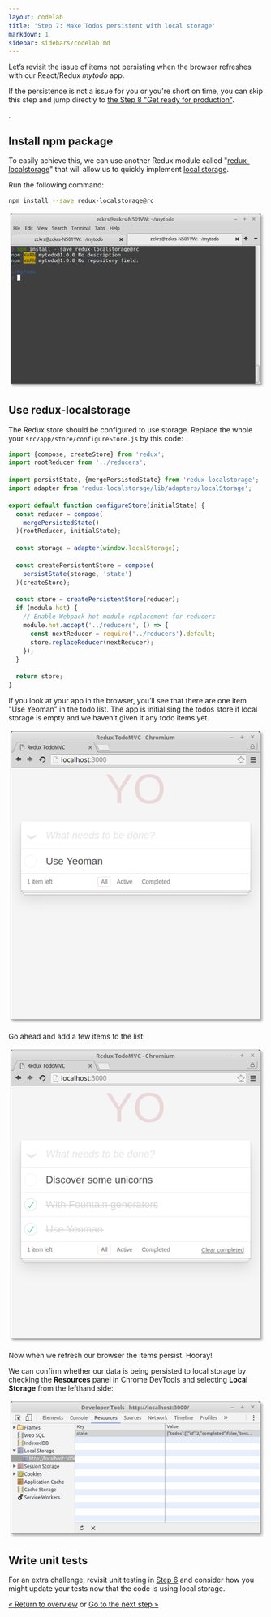 ```yaml
---
layout: codelab
title: 'Step 7: Make Todos persistent with local storage'
markdown: 1
sidebar: sidebars/codelab.md
---
```


Let’s revisit the issue of items not persisting when the browser refreshes with our React/Redux *mytodo* app.

<div class="note tip">
  <p>If the persistence is not a issue for you or you're short on time, you can skip this step and jump directly to <a href="keep-going.html">the Step 8 "Get ready for production"</a>.</p>.
</div>

## Install npm package

To easily achieve this, we can use another Redux module called "[redux-localstorage](https://github.com/elgerlambert/redux-localstorage/tree/1.0-breaking-changes)" that will allow us to quickly implement [local storage](http://diveintohtml5.info/storage.html).

Run the following command:

```sh
npm install --save redux-localstorage@rc
```

![](/assets/img/codelab/07_install_localstorage.png)

## Use redux-localstorage

The Redux store should be configured to use storage. Replace the whole your `src/app/store/configureStore.js` by this code:

```js
import {compose, createStore} from 'redux';
import rootReducer from '../reducers';

import persistState, {mergePersistedState} from 'redux-localstorage';
import adapter from 'redux-localstorage/lib/adapters/localStorage';

export default function configureStore(initialState) {
  const reducer = compose(
    mergePersistedState()
  )(rootReducer, initialState);

  const storage = adapter(window.localStorage);

  const createPersistentStore = compose(
    persistState(storage, 'state')
  )(createStore);

  const store = createPersistentStore(reducer);
  if (module.hot) {
    // Enable Webpack hot module replacement for reducers
    module.hot.accept('../reducers', () => {
      const nextReducer = require('../reducers').default;
      store.replaceReducer(nextReducer);
    });
  }

  return store;
}

```

If you look at your app in the browser, you’ll see that there are one item "Use Yeoman" in the todo list. The app is initialising the todos store if local storage is empty and we haven’t given it any todo items yet.

![](/assets/img/codelab/07_before_localstorage.png)

Go ahead and add a few items to the list:

![](/assets/img/codelab/07_after_localstorage.png)

Now when we refresh our browser the items persist. Hooray!

We can confirm whether our data is being persisted to local storage by checking the **Resources** panel in Chrome DevTools and selecting **Local Storage** from the lefthand side:

![](/assets/img/codelab/07_show_localstorage.png)

<div class="note tip">

  <h2>Write unit tests</h2>

  <p>For an extra challenge, revisit unit testing in <a href="run-unit-tests.html">Step 6</a> and consider how you might update your tests now that the code is using local storage.</p>

</div>

<p class="codelab-paging">
  <a href="index.html#toc">&laquo; Return to overview</a>
  or
  <a href="prepare-production.html">Go to the next step &raquo;</a>
</p>
